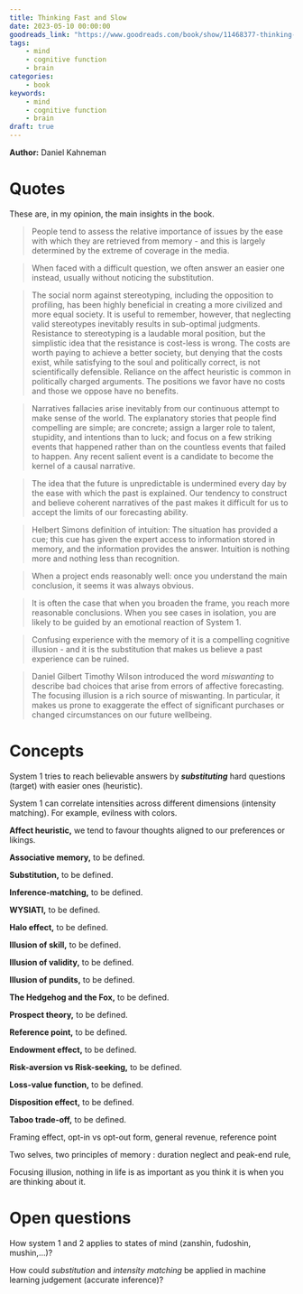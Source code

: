 ```yaml
---
title: Thinking Fast and Slow
date: 2023-05-10 00:00:00
goodreads_link: "https://www.goodreads.com/book/show/11468377-thinking-fast-and-slow?from_search=true&from_srp=true&qid=EfbIz02Lmi&rank=1"
tags:
    - mind
    - cognitive function
    - brain
categories:
    - book
keywords:
    - mind
    - cognitive function
    - brain
draft: true
---
```


**Author:** Daniel Kahneman

# Quotes

These are, in my opinion, the main insights in the book.

> People tend to assess the relative importance of issues by the ease with which they are retrieved from memory - and this is largely determined by the extreme of coverage in the media.

> When faced with a difficult question, we often answer an easier one instead, usually without noticing the substitution.

> The social norm against stereotyping, 
 including the opposition to profiling, has been highly beneficial in creating a more civilized and more equal society. It is useful to remember, however, that neglecting valid stereotypes inevitably results in sub-optimal judgments. Resistance to stereotyping is a laudable moral position, but the simplistic idea that the resistance is cost-less is wrong. The costs are worth paying to achieve a better society, but denying that the costs exist, while satisfying to the soul and politically correct, is not scientifically defensible. Reliance on the affect heuristic is common in politically charged arguments. The positions we favor have no costs and those we oppose have no benefits.


> Narratives fallacies arise inevitably from our continuous attempt to make sense of the world. The explanatory stories that people find compelling are simple; are concrete; assign a larger role to talent, stupidity, and intentions than to luck; and focus on a few striking events that happened rather than on the countless events that failed to happen. Any recent salient event is a candidate to become the kernel of a causal narrative.
 
> The idea that the future is unpredictable is undermined every day by the ease with which the past is explained. Our tendency to construct and believe coherent narratives of the past makes it difficult for us to accept the limits of our forecasting ability.
 
> Helbert Simons definition of intuition: The situation has provided a cue; this cue has given the expert access to information stored in memory, and the information provides the answer. Intuition is nothing more and nothing less than recognition.
 
> When a project ends reasonably well: once you understand the main conclusion, it seems it was always obvious. 

> It is often the case that when you broaden the frame, you reach more reasonable conclusions. When you see cases in isolation, you are likely to be guided by an emotional reaction of System 1.

> Confusing experience with the memory of it is a compelling cognitive illusion - and it is the substitution that makes us believe a past experience can be ruined.

> Daniel Gilbert Timothy Wilson introduced the word *miswanting* to describe bad choices that arise from errors of affective forecasting. The focusing illusion is a rich source of miswanting. In particular, it makes us prone to exaggerate the effect of significant purchases or changed circumstances on our future wellbeing.


# Concepts

System 1 tries to reach believable answers by ***substituting*** hard questions (target) with easier ones (heuristic).

System 1 can correlate intensities across different dimensions (intensity matching). For example, evilness with colors.

**Affect heuristic,** we tend to favour thoughts aligned to our preferences or likings.

**Associative memory,** to be defined.

**Substitution,** to be defined.

**Inference-matching,** to be defined.

**WYSIATI,** to be defined.

**Halo effect,** to be defined.

**Illusion of skill,** to be defined.

**Illusion of validity,** to be defined.

**Illusion of pundits,** to be defined.

**The Hedgehog and the Fox,** to be defined.

**Prospect theory,** to be defined.

**Reference point,** to be defined.

**Endowment effect,** to be defined.

**Risk-aversion vs Risk-seeking,** to be defined.

**Loss-value function,** to be defined.

**Disposition effect,** to be defined.

**Taboo trade-off,** to be defined.

Framing effect, opt-in vs opt-out form, general revenue, reference point

Two selves, two principles of memory : duration neglect and peak-end rule, 

Focusing illusion, nothing in life is as important as you think it is when you are thinking about it.

# Open questions

How system 1 and 2 applies to states of mind (zanshin, fudoshin, mushin,…)?

How could *substitution* and *intensity matching* be applied in machine learning judgement (accurate inference)?
